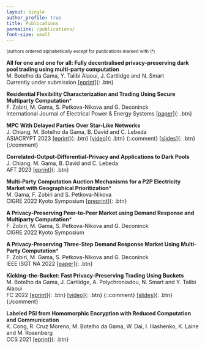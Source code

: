 ```yaml
---
layout: single
author_profile: true
title: Publications
permalink: /publications/
font-size: small
---
```


<small>
(authors ordered alphabetically except for publications marked with \*)
</small>

**All for one and one for all: Fully decentralised privacy-preserving dark pool trading using multi-party computation**\
M. Botelho da Gama, Y. Talibi Alaoui, J. Cartlidge and N. Smart\
Currently under submission
[[eprint]](https://eprint.iacr.org/2022/923){: .btn}


**Residential Flexibility Characterization and Trading Using Secure Multiparty Computation**\*\
F. Zobiri, M. Gama, S. Petkova-Nikova and G. Deconinck\
International Journal of Electrical Power & Energy Systems
[[paper]](https://www.sciencedirect.com/science/article/pii/S0142061523006610){: .btn}


**MPC With Delayed Parties Over Star-Like Networks**\
J. Chiang, M. Botelho da Gama, B. David and C. Lebeda\
ASIACRYPT 2023
[[eprint]](https://eprint.iacr.org/2023/096){: .btn} [[video]](https://youtu.be/TGYsAmcTZPg?si=qdtB2mRnBwNNo6rv){: .btn} 
{::comment}
[[slides]](https://eprint.iacr.org/2022/923){: .btn}
{:/comment}


**Correlated-Output-Differential-Privacy and Applications to Dark Pools**\
J. Chiang, M. Gama, B. David and C. Lebeda\
AFT 2023
[[eprint]](https://eprint.iacr.org/2023/943){: .btn}
 

**Multi-Party Computation Auction Mechanisms for a P2P Electricity Market with Geographical Prioritization**\*\
M. Gama, F. Zobiri and S. Petkova-Nikova\
CIGRE 2022 Kyoto Symposium
[[preprint]](https://cosicdatabase.esat.kuleuven.be/backend/publications/files/conferencepaper/3526){: .btn}


**A Privacy-Preserving Peer-to-Peer Market using Demand Response and Multiparty Computation**\*\
F. Zobiri, M. Gama, S. Petkova-Nikova and G. Deconinck\
CIGRE 2022 Kyoto Symposium


**A Privacy-Preserving Three-Step Demand Response Market Using Multi-Party Computation**\*\
F. Zobiri, M. Gama, S. Petkova-Nikova and G. Deconinck\
IEEE ISGT NA 2022
[[paper]](https://ieeexplore.ieee.org/document/9817546){: .btn}


**Kicking-the-Bucket: Fast Privacy-Preserving Trading Using Buckets**\
M. Botelho da Gama, J. Cartlidge, A. Polychroniadou, N. Smart and Y. Talibi Alaoui\
FC 2022
[[eprint]](https://eprint.iacr.org/2021/1549){: .btn} [[video]](https://youtu.be/_Puji2Q51y4?si=8KjHk8bWNuf1Tvgp){: .btn} 
{::comment}
[[slides]](https://eprint.iacr.org/2022/923){: .btn}
{:/comment}


**Labeled PSI from Homomorphic Encryption with Reduced Computation and Communication**\
K. Cong, R. Cruz Moreno, M. Botelho da Gama, W. Dai, I. Iliashenko, K. Laine and M. Rosenberg\
CCS 2021
[[eprint]](https://eprint.iacr.org/2021/1116){: .btn}



